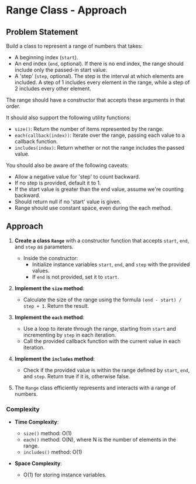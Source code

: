 # Range Class - Approach

## Problem Statement

Build a class to represent a range of numbers that takes:

- A beginning index (`start`).
- An end index (`end`, optional). If there is no end index, the range should include only the passed-in start value.
- A 'step' (`step`, optional). The step is the interval at which elements are included. A step of 1 includes every element in the range, while a step of 2 includes every other element.

The range should have a constructor that accepts these arguments in that order.

It should also support the following utility functions:

- `size()`: Return the number of items represented by the range.
- `each(callback(index))`: Iterate over the range, passing each value to a callback function.
- `includes(index)`: Return whether or not the range includes the passed value.

You should also be aware of the following caveats:

- Allow a negative value for 'step' to count backward.
- If no step is provided, default it to 1.
- If the start value is greater than the end value, assume we're counting backward.
- Should return null if no 'start' value is given.
- Range should use constant space, even during the each method.

## Approach

1. **Create a class `Range`** with a constructor function that accepts `start`, `end`, and `step` as parameters.

   - Inside the constructor:
     - Initialize instance variables `start`, `end`, and `step` with the provided values.
     - If `end` is not provided, set it to `start`.

2. **Implement the `size` method**:

   - Calculate the size of the range using the formula `(end - start) / step + 1`. Return the result.

3. **Implement the `each` method**:

   - Use a loop to iterate through the range, starting from `start` and incrementing by `step` in each iteration.
   - Call the provided callback function with the current value in each iteration.

4. **Implement the `includes` method**:

   - Check if the provided value is within the range defined by `start`, `end`, and `step`. Return true if it is, otherwise false.

5. The `Range` class efficiently represents and interacts with a range of numbers.

### Complexity

- **Time Complexity**:
  - `size()` method: O(1)
  - `each()` method: O(N), where N is the number of elements in the range.
  - `includes()` method: O(1)

- **Space Complexity**:
  - O(1) for storing instance variables.
